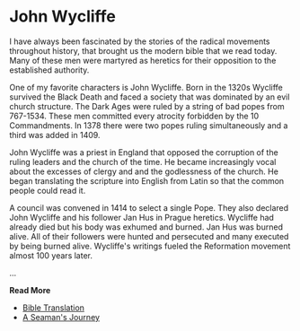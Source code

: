 # John Wycliffe

I have always been fascinated by the stories of the radical movements throughout
history, that brought us the modern bible that we read today. Many of these men
were martyred as heretics for their opposition to the established authority.

One of my favorite characters is John Wycliffe. Born in the 1320s Wycliffe
survived the Black Death and faced a society that was dominated by an evil
church structure. The Dark Ages were ruled by a string of bad popes from
767-1534. These men committed every atrocity forbidden by the 10 Commandments.
In 1378 there were two popes ruling simultaneously and a third was added in
1409.

John Wycliffe was a priest in England that opposed the corruption of the ruling
leaders and the church of the time. He became increasingly vocal about the
excesses of clergy and and the godlessness of the church. He began translating
the scripture into English from Latin so that the common people could read it.

A council was convened in 1414 to select a single Pope. They also declared John
Wycliffe and his follower Jan Hus in Prague heretics. Wycliffe had already died
but his body was exhumed and burned. Jan Hus was burned alive. All of their
followers were hunted and persecuted and many executed by being burned alive.
Wycliffe's writings fueled the Reformation movement almost 100 years later.

...

**Read More**

* [Bible Translation](https://seamansguide.com/book/journey/BibleTranslation.md)
* [A Seaman's Journey](https://seamansguide.com/book/journey)

